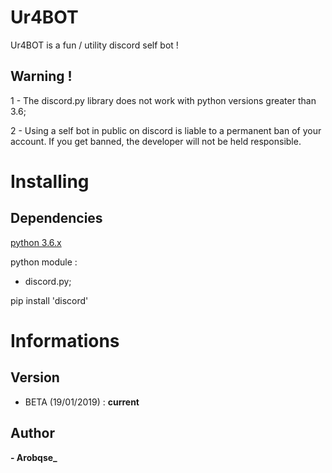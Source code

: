 # Ur4BOT

  Ur4BOT is a fun / utility discord self bot !

## Warning !

  1 - The discord.py library does not work with python versions greater than 3.6;
  
  2 - Using a self bot in public on discord is liable to a permanent ban of your account. If you get banned, the developer will
  not be held responsible.

# Installing

  ## Dependencies

   [python 3.6.x](https://www.python.org/downloads/release/python-360/)

   python module :
   - discord.py;

   pip install 'discord'

# Informations

  ## Version

   - BETA (19/01/2019) : **current**

  ## Author

   **- Arobqse_**
